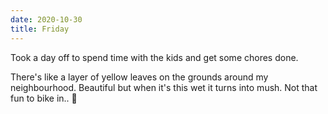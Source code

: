 ```yaml
---
date: 2020-10-30
title: Friday
---
```


Took a day off to spend time with the kids and get some chores done.

There's like a layer of yellow leaves on the grounds around my neighbourhood. Beautiful but when it's this wet it turns into mush. Not that fun to bike in.. 🙈
